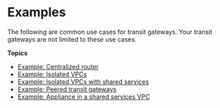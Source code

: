 # Examples<a name="TGW_Scenarios"></a>

The following are common use cases for transit gateways\. Your transit gateways are not limited to these use cases\.

**Topics**
+ [Example: Centralized router](transit-gateway-centralized-router.md)
+ [Example: Isolated VPCs](transit-gateway-isolated.md)
+ [Example: Isolated VPCs with shared services](transit-gateway-isolated-shared.md)
+ [Example: Peered transit gateways](transit-gateway-peering-scenario.md)
+ [Example: Appliance in a shared services VPC](transit-gateway-appliance-scenario.md)